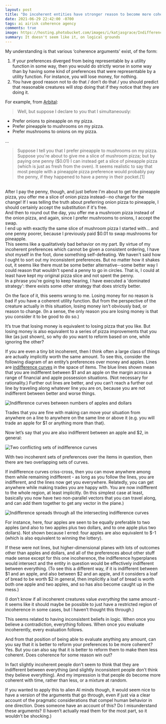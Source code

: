 ```yaml
---
layout: post
title: "Do incoherent entities have stronger reason to become more coherent than less?"
date: 2021-06-29 22:42:00 -0700
tags: ai airisk coherence agency
comments: true
image: https://hosting.photobucket.com/images/i/katjasgrace/Indifference_apple_incoherence_motion_(1).png
summary: It doesn't seem like it, on logical grounds
---
```


My understanding is that various ‘coherence arguments' exist, of the form:

1. If your preferences diverged from being representable by a utility function in some way, then you would do strictly worse in some way than by having some kind of preferences that were representable by a utility function. For instance, you will lose money, for nothing.
2. You have good reason not to do that / don’t do that / you should predict that reasonable creatures will stop doing that if they notice that they are doing it.

For example, from [Arbital](https://arbital.com/p/expected_utility_formalism/?l=7hh):

>Well, but suppose I declare to you that I simultaneously:
  *   Prefer onions to pineapple on my pizza.
  *   Prefer pineapple to mushrooms on my pizza.
  *   Prefer mushrooms to onions on my pizza.  

 ...

>Suppose I tell you that I prefer pineapple to mushrooms on my pizza. Suppose you're about to give me a slice of mushroom pizza; but by paying one penny ($0.01) I can instead get a slice of pineapple pizza (which is just as fresh from the oven). It seems realistic to say that most people with a pineapple pizza preference would probably pay the penny, if they happened to have a penny in their pocket.[1]  
<br>
After I pay the penny, though, and just before I'm about to get the pineapple pizza, you offer me a slice of onion pizza instead--no charge for the change! If I was telling the truth about preferring onion pizza to pineapple, I should certainly accept the substitution if it's free.  
<br>
And then to round out the day, you offer me a mushroom pizza instead of the onion pizza, and again, since I prefer mushrooms to onions, I accept the swap.  
<br>I end up with exactly the same slice of mushroom pizza I started with... and one penny poorer, because I previously paid $0.01 to swap mushrooms for pineapple.  
<br>
This seems like a qualitatively bad behavior on my part. By virtue of my incoherent preferences which cannot be given a consistent ordering, I have shot myself in the foot, done something self-defeating. We haven't said how I ought to sort out my inconsistent preferences. But no matter how it shakes out, it seems like there must be some better alternative--some better way I could reason that wouldn't spend a penny to go in circles. That is, I could at least have kept my original pizza slice and not spent the penny.  
<br>In a phrase you're going to keep hearing, I have executed a 'dominated strategy': there exists some other strategy that does strictly better.


On the face of it, this seems wrong to me.<!--ex--> Losing money for no reason is bad if you have a coherent utility function. But from the perspective of the creature actually in this situation, losing money isn’t obviously bad, or reason to change. (In a sense, the only reason you are losing money is that you consider it to be good to do so.)

It’s true that losing money is equivalent to losing pizza that you like. But losing money is also equivalent to a series of pizza improvements that you like (as just shown), so why do you want to reform based on one, while ignoring the other?

If you are even a tiny bit incoherent, then I think often a large class of things are actually implicitly worth the same amount. To see this, consider the following diagram of an entity’s preferences over money and apples. Lines are [indifference curves](https://en.wikipedia.org/wiki/Indifference_curve) in the space of items. The blue lines shown mean that you are indifferent between $1 and an apple on the margin across a range of financial and apple possession situations. (Not necessary for rationality.) Further out lines are better, and you can’t reach a further out line by traveling along whatever line you are on, because you are not indifferent between better and worse things.


![Indifference curves between numbers of apples and dollars](https://hosting.photobucket.com/images/i/katjasgrace/Indifference_apple.png)

Trades that you are fine with making can move your situation from anywhere on a line to anywhere on the same line or above it (e.g. you will trade an apple for $1 or anything more than that).

Now let’s say that you are also indifferent between an apple and $2, in general:

![Two conflicting sets of indifference curves](https://hosting.photobucket.com/images/i/katjasgrace/Indifference_apple_incoherence.png)


With two incoherent sets of preferences over the items in question, then there are two overlapping sets of curves.

If indifference curves criss-cross, then you can move anywhere among them while remaining indifferent - as long as you follow the lines, you are indifferent, and the lines now get you everywhere. Relatedly, you can get anywhere while making trades you are happy with. You are now indifferent to the whole region, at least implicitly. (In this simplest case at least, basically you now have two non-parallel vectors that you can travel along, and can add them together to get any vector in the plane.)

![Indifference spreads through all the intersecting indifference curves](https://hosting.photobucket.com/images/i/katjasgrace/Indifference_apple_incoherence_motion_(1).png)


For instance, here, four apples are seen to be equally preferable to two apples (and also to two apples plus two dollars, and to one apple plus two dollars). Not shown because I erred: four apples are also equivalent to $-1 (which is also equivalent to winning the lottery).

If these were not lines, but higher-dimensional planes with lots of outcomes other than apples and dollars, and all of the preferences about other stuff made sense except for this one incoherence, the indifference hyperplanes would intersect and the entity in question would be effectively indifferent between everything. (To see this a different way, if it is indifferent between $1 and an apple, and also between $2 and an apple, and it considers a loaf of bread to be worth $2 in general, then implicitly a loaf of bread is worth both one apple and two apples, and so has also become caught up in the mess.)

(I don’t know if all incoherent creatures value _everything_ the same amount - it seems like it should maybe be possible to just have a restricted region of incoherence in some cases, but I haven’t thought this through.)

This seems related to having inconsistent beliefs in logic. When once you believe a contradiction, everything follows. When once you evaluate incoherently, every evaluation follows.

And from that position of being able to evaluate anything any amount, can you say that it is better to reform your preferences to be more coherent? Yes. But you can also say that it is better to reform them to make them less coherent. Does coherence for some reason win out?

In fact slightly incoherent people don’t seem to think that they are indifferent between everything (and slightly inconsistent people don’t think they believe everything). And my impression is that people do become more coherent with time, rather than less, or a mixture at random.

If you wanted to apply this to alien AI minds though, it would seem nice to have a version of the arguments that go through, even if just via a clear account of the pragmatic considerations that compel human behavior in one direction. Does someone have an account of this? Do I misunderstand these arguments? (I haven’t actually read them for the most part, so it wouldn’t be shocking.)
